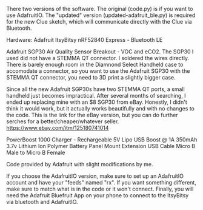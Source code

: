 There two versions of the software. The original (code.py) is if you want to use AdafruitIO. The "updated" version (updated-adafruit_ble.py) is required for the new Clue sketch, which will communicate directly with the Clue via Bluetooth. 


Hardware:
Adafruit ItsyBitsy nRF52840 Express - Bluetooth LE

Adafruit SGP30 Air Quality Sensor Breakout - VOC and eCO2. The SGP30 I used did not have a STEMMA QT connector. I soldered the wires directly. There is barely enough room in the Diamnond Select Handheld case to accomodate a connector, so you want to use the Adafruit SGP30 with the STEMMA QT connector, you need to 3D print a slightly bigger case.

Since all the new Adafruit SGP30s have two STEMMA QT ports, a small handheld just becomes impractical. After several months of searching, I ended up replacing mine with an $8 SGP30 from eBay. Honestly, I didn't think it would work, but it actually works beautifully and with no changes to the code. This is the link for the eBay version, but you can do further serches for a better/cheaper/whatever seller. https://www.ebay.com/itm/125180741014

PowerBoost 1000 Charger - Rechargeable 5V Lipo USB Boost @ 1A
350mAh 3.7v Lithium Ion Polymer Battery
Panel Mount Extension USB Cable Micro B Male to Micro B Female

Code provided by Adafruit with slight modifications by me. 

If you choose the AdafruitIO version, make sure to set up an AdafruitIO account and have your "feeds" named "rx". If you want something different, make sure to match what is in the code or it won't connect. Finally, you will need the Adafruit Bluefruit App on your phone to connect to the ItsyBitsy via bluetooth and AdafruitIO.
